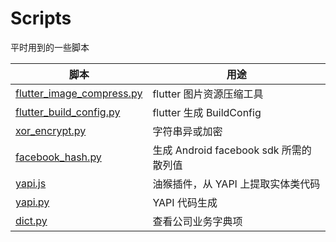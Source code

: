 # Scripts

平时用到的一些脚本

| 脚本                                                            | 用途                                   |
| --------------------------------------------------------------- | -------------------------------------- |
| [flutter_image_compress.py](./python/flutter_image_compress.py) | flutter 图片资源压缩工具               |
| [flutter_build_config.py](./python/flutter_build_config.py)     | flutter 生成 BuildConfig               |
| [xor_encrypt.py](./python/xor_encrypt.py)                       | 字符串异或加密                         |
| [facebook_hash.py](./python/facebook_hash.py)                   | 生成 Android facebook sdk 所需的散列值 |
| [yapi.js](./chrome/yapi.js)                                     | 油猴插件，从 YAPI 上提取实体类代码     |
| [yapi.py](./python/yapi.py)                                     | YAPI 代码生成                          |
| [dict.py](./python/dict.py)                                     | 查看公司业务字典项                     |
